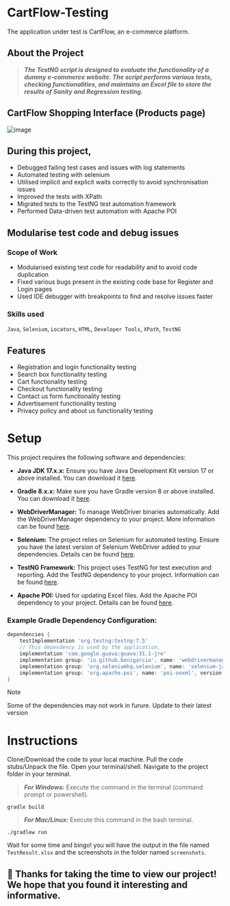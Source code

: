 # CartFlow-Testing
The application under test is CartFlow, an e-commerce platform.



## About the Project

> ***The TestNG script is designed to evaluate the functionality of a dummy e-commerce website. The script performs various tests, checking functionalities, and maintains an Excel file  to store the results of Sanity and Regression testing.***

## CartFlow Shopping Interface (Products page)
![image](https://github.com/iamsatyamyadav/Qkart_Automation_Project/assets/103804433/d365789f-f3e3-4432-9e53-c96144331f1f)




## During this project,
- Debugged failing test cases and issues with log statements
- Automated testing with selenium
- Utilised implicit and explicit waits correctly to avoid synchronisation issues
- Improved the tests with XPath
- Migrated tests to the TestNG test automation framework
- Performed Data-driven test automation with Apache POI


## Modularise test code and debug issues
### Scope of Work
- Modularised existing test code for readability and to avoid code duplication
- Fixed various bugs present in the existing code base for Register and Login pages
- Used IDE debugger with breakpoints to find and resolve issues faster
### Skills used
`Java`, `Selenium`, `Locators`, `HTML`, `Developer Tools`, `XPath`, `TestNG`




## Features

- Registration and login functionality testing
- Search box functionality testing
- Cart functionality testing
- Checkout functionality testing
- Contact us form functionality testing
- Advertisement functionality testing
- Privacy policy and about us functionality testing

# Setup

This project requires the following software and dependencies:

- **Java JDK 17.x.x:** Ensure you have Java Development Kit version 17 or above installed. You can download it [here](https://www.oracle.com/java/technologies/javase-downloads.html).

- **Gradle 8.x.x:** Make sure you have Gradle version 8 or above installed. You can download it [here](https://gradle.org/install/).

- **WebDriverManager:** To manage WebDriver binaries automatically. Add the WebDriverManager dependency to your project. More information can be found [here](https://github.com/bonigarcia/webdrivermanager).

- **Selenium:** The project relies on Selenium for automated testing. Ensure you have the latest version of Selenium WebDriver added to your dependencies. Details can be found [here](https://www.selenium.dev/downloads/).

- **TestNG Framework:** This project uses TestNG for test execution and reporting. Add the TestNG dependency to your project. Information can be found [here](https://testng.org/doc/).

- **Apache POI:** Used for updating Excel files. Add the Apache POI dependency to your project. Details can be found [here](https://poi.apache.org/).

### Example Gradle Dependency Configuration:

```gradle
dependencies {
    testImplementation 'org.testng:testng:7.5'
    // This dependency is used by the application.
    implementation 'com.google.guava:guava:31.1-jre'
    implementation group: 'io.github.bonigarcia', name: 'webdrivermanager', version: '5.6.2'
    implementation group: 'org.seleniumhq.selenium', name: 'selenium-java', version: '4.15.0'
    implementation group: 'org.apache.poi', name: 'poi-ooxml', version: '5.2.4'
}
```

> [!NOTE]
> Some of the dependencies may not work in furure. Update to their latest version

# Instructions

Clone/Download the code to your local machine. Pull the code stubs/Unpack the file. Open your terminal/shell. Navigate to the project folder in your terminal.

> ***For Windows:*** Execute the command in the terminal (command prompt or powershell).
```
gradle build
```
> ***For Mac/Linux:*** Execute this command in the bash terminal.
```
./gradlew run
```

Wait for some time and bingo! you will have the output in the file named `TestResult.xlsx` and the screenshots in the folder named `screenshots`.


## 🤝 Thanks for taking the time to view our project! We hope that you found it interesting and informative.
